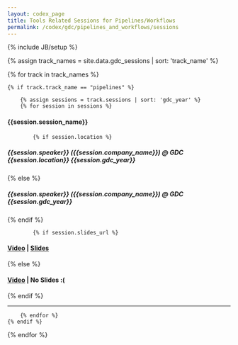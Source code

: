 ```yaml
---
layout: codex_page
title: Tools Related Sessions for Pipelines/Workflows
permalink: /codex/gdc/pipelines_and_workflows/sessions
---
```

{% include JB/setup %}


<!-- To Edit or Add content to this page please edit the _data/gdc_sessions.yaml file -->
{% assign track_names = site.data.gdc_sessions | sort: 'track_name' %}

{% for track in track_names %}

	{% if track.track_name == "pipelines" %}

		{% assign sessions = track.sessions | sort: 'gdc_year' %}
		{% for session in sessions %}

<h4>{{session.session_name}}</h4>

			{% if session.location %}
<h5>{{session.speaker}} ({{session.company_name}}) @ GDC {{session.location}} {{session.gdc_year}}</h5>
			{% else %}
<h5>{{session.speaker}} ({{session.company_name}}) @ GDC {{session.gdc_year}}</h5>
			{% endif %}

			{% if session.slides_url %}
<h4><a href="{{session.video_url}}">Video</a> | <a href="{{session.slides_url}}">Slides</a></h4>
			{% else %}
<h4><a href="{{session.video_url}}">Video</a> | No Slides :(</h4>
			{% endif %}

<hr>

		{% endfor %}
	{% endif %}
{% endfor %}